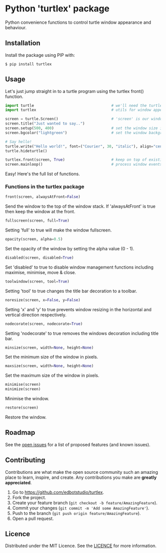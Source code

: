 # Python 'turtlex' package

Python convenience functions to control turtle window appearance and behaviour.

## Installation

Install the package using PIP with:

```shell
$ pip install turtlex
```

## Usage
Let's just jump straight in to a turtle program using the turtlex front() function.

```python
import turtle                                   # we'll need the turtle package
import turtlex                                  # utils for window appearance and behaviour

screen = turtle.Screen()                        # 'screen' is our window
screen.title("Just wanted to say..")
screen.setup(500, 400)                          # set the window size in pixels
screen.bgcolor("lightgreen")                    # set the window background color

# Say hello!
turtle.write("Hello world!", font=("Courier", 30, "italic"), align="center")
turtle.hideturtle()

turtlex.front(screen, True)                     # keep on top of existing windows
screen.mainloop()                               # process window events
```

Easy! Here's the full list of functions.

### Functions in the turtlex package

```python
front(screen, alwaysAtFront=False)
```
Send the window to the top of the window stack. If 'alwaysAtFront' is true then keep the window at the front.

```python
fullscreen(screen, full=True)
```
Setting 'full' to true will make the window fullscreen.

```python
opacity(screen, alpha=0.5)
```
Set the opacity of the window by setting the alpha value (0 - 1).

```python
disabled(screen, disabled=True)
```
Set 'disabled' to true to disable window management functions including maximise, minimise, move & close.

```python
toolwindow(screen, tool=True)
```
Setting 'tool' to true changes the title bar decoration to a toolbar.

```python
noresize(screen, x=False, y=False)
```
Setting 'x' and 'y' to true prevents window resizing in the horizontal and vertical direction respectively.

```python
nodecorate(screen, nodecorate=True)
```
Setting 'nodecorate' to true removes the windows decoration including title bar.

```python
minsize(screen, width=None, height=None)
```
Set the minimum size of the window in pixels.

```python
maxsize(screen, width=None, height=None)
```
Set the maximum size of the window in pixels.

```python
minimise(screen)
minimize(screen)
```
Minimise the window.

```python
restore(screen)
```
Restore the window.

<!-- ROADMAP -->
## Roadmap

See the [open issues](https://github.com/edbotstudio/turtlex/issues) for a list of proposed features (and known issues).

<!-- CONTRIBUTING -->
## Contributing

Contributions are what make the open source community such an amazing place to learn, inspire, and create. Any contributions you make are **greatly appreciated**.

1. Go to https://github.com/edbotstudio/turtlex.
2. Fork the project.
3. Create your feature branch (`git checkout -b feature/AmazingFeature`).
4. Commit your changes (`git commit -m 'Add some AmazingFeature'`).
5. Push to the branch (`git push origin feature/AmazingFeature`).
6. Open a pull request.

<!-- LICENCE -->
## Licence

Distributed under the MIT Licence. See the [LICENCE](../main/LICENCE) for more information.
